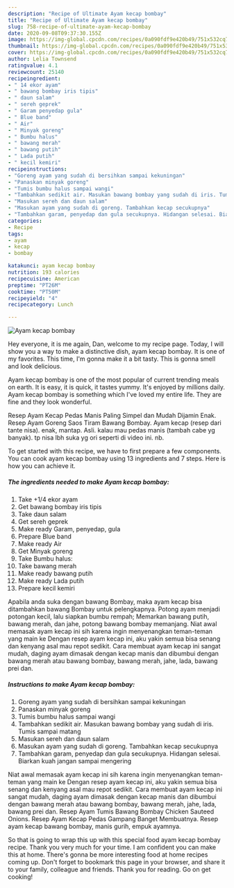 ```yaml
---
description: "Recipe of Ultimate Ayam kecap bombay"
title: "Recipe of Ultimate Ayam kecap bombay"
slug: 758-recipe-of-ultimate-ayam-kecap-bombay
date: 2020-09-08T09:37:30.155Z
image: https://img-global.cpcdn.com/recipes/0a090fdf9e420b49/751x532cq70/ayam-kecap-bombay-foto-resep-utama.jpg
thumbnail: https://img-global.cpcdn.com/recipes/0a090fdf9e420b49/751x532cq70/ayam-kecap-bombay-foto-resep-utama.jpg
cover: https://img-global.cpcdn.com/recipes/0a090fdf9e420b49/751x532cq70/ayam-kecap-bombay-foto-resep-utama.jpg
author: Lelia Townsend
ratingvalue: 4.1
reviewcount: 25140
recipeingredient:
- " 14 ekor ayam"
- " bawang bombay iris tipis"
- " daun salam"
- " sereh geprek"
- " Garam penyedap gula"
- " Blue band"
- " Air"
- " Minyak goreng"
- " Bumbu halus"
- " bawang merah"
- " bawang putih"
- " Lada putih"
- " kecil kemiri"
recipeinstructions:
- "Goreng ayam yang sudah di bersihkan sampai kekuningan"
- "Panaskan minyak goreng"
- "Tumis bumbu halus sampai wangi"
- "Tambahkan sedikit air. Masukan bawang bombay yang sudah di iris. Tumis sampai matang"
- "Masukan sereh dan daun salam"
- "Masukan ayam yang sudah di goreng. Tambahkan kecap secukupnya"
- "Tambahkan garam, penyedap dan gula secukupnya. Hidangan selesai. Biarkan kuah jangan sampai mengering"
categories:
- Recipe
tags:
- ayam
- kecap
- bombay

katakunci: ayam kecap bombay 
nutrition: 193 calories
recipecuisine: American
preptime: "PT26M"
cooktime: "PT50M"
recipeyield: "4"
recipecategory: Lunch

---
```



![Ayam kecap bombay](https://img-global.cpcdn.com/recipes/0a090fdf9e420b49/751x532cq70/ayam-kecap-bombay-foto-resep-utama.jpg)

Hey everyone, it is me again, Dan, welcome to my recipe page. Today, I will show you a way to make a distinctive dish, ayam kecap bombay. It is one of my favorites. This time, I'm gonna make it a bit tasty. This is gonna smell and look delicious.

Ayam kecap bombay is one of the most popular of current trending meals on earth. It is easy, it is quick, it tastes yummy. It's enjoyed by millions daily. Ayam kecap bombay is something which I've loved my entire life. They are fine and they look wonderful.

Resep Ayam Kecap Pedas Manis Paling Simpel dan Mudah Dijamin Enak. Resep Ayam Goreng Saos Tiram Bawang Bombay. Ayam kecap (resep dari tante nisa). enak, mantap. Asli. kalau mau pedas manis (tambah cabe yg banyak). tp nisa lbh suka yg ori seperti di video ini. nb.


To get started with this recipe, we have to first prepare a few components. You can cook ayam kecap bombay using 13 ingredients and 7 steps. Here is how you can achieve it.

<!--inarticleads1-->

##### The ingredients needed to make Ayam kecap bombay:

1. Take  +1/4 ekor ayam
1. Get  bawang bombay iris tipis
1. Take  daun salam
1. Get  sereh geprek
1. Make ready  Garam, penyedap, gula
1. Prepare  Blue band
1. Make ready  Air
1. Get  Minyak goreng
1. Take  Bumbu halus:
1. Take  bawang merah
1. Make ready  bawang putih
1. Make ready  Lada putih
1. Prepare  kecil kemiri


Apabila anda suka dengan bawang Bombay, maka ayam kecap bisa ditambahkan bawang Bombay untuk pelengkapnya. Potong ayam menjadi potongan kecil, lalu siapkan bumbu rempah; Memarkan bawang putih, bawang merah, dan jahe, potong bawang bombay memanjang. Niat awal memasak ayam kecap ini sih karena ingin menyenangkan teman-teman yang main ke Dengan resep ayam kecap ini, aku yakin semua bisa senang dan kenyang asal mau repot sedikit. Cara membuat ayam kecap ini sangat mudah, daging ayam dimasak dengan kecap manis dan dibumbui dengan bawang merah atau bawang bombay, bawang merah, jahe, lada, bawang prei dan. 

<!--inarticleads2-->

##### Instructions to make Ayam kecap bombay:

1. Goreng ayam yang sudah di bersihkan sampai kekuningan
1. Panaskan minyak goreng
1. Tumis bumbu halus sampai wangi
1. Tambahkan sedikit air. Masukan bawang bombay yang sudah di iris. Tumis sampai matang
1. Masukan sereh dan daun salam
1. Masukan ayam yang sudah di goreng. Tambahkan kecap secukupnya
1. Tambahkan garam, penyedap dan gula secukupnya. Hidangan selesai. Biarkan kuah jangan sampai mengering


Niat awal memasak ayam kecap ini sih karena ingin menyenangkan teman-teman yang main ke Dengan resep ayam kecap ini, aku yakin semua bisa senang dan kenyang asal mau repot sedikit. Cara membuat ayam kecap ini sangat mudah, daging ayam dimasak dengan kecap manis dan dibumbui dengan bawang merah atau bawang bombay, bawang merah, jahe, lada, bawang prei dan. Resep Ayam Tumis Bawang Bombay Chicken Sauteed Onions. Resep Ayam Kecap Pedas Gampang Banget Membuatnya. Resep ayam kecap bawang bombay, manis gurih, empuk ayamnya. 

So that is going to wrap this up with this special food ayam kecap bombay recipe. Thank you very much for your time. I am confident you can make this at home. There's gonna be more interesting food at home recipes coming up. Don't forget to bookmark this page in your browser, and share it to your family, colleague and friends. Thank you for reading. Go on get cooking!
